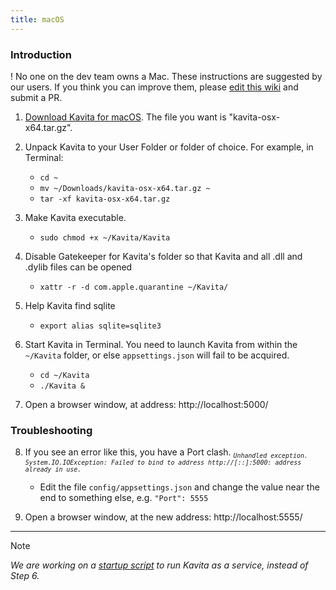 ```yaml
---
title: macOS
---
```


### Introduction
! No one on the dev team owns a Mac. These instructions are suggested by our users. If you think you can improve them, please [edit this wiki](https://github.com/Kareadita/Wiki/edit/main/pages/02.install/04.macos/default.md) and submit a PR.

1. [Download Kavita for macOS](https://www.kavitareader.com/#downloads-v1-macos). The file you want is "kavita-osx-x64.tar.gz".

2. Unpack Kavita to your User Folder or folder of choice. For example, in Terminal:
    * `cd ~`
    * `mv ~/Downloads/kavita-osx-x64.tar.gz ~`
    * `tar -xf kavita-osx-x64.tar.gz`

3. Make Kavita executable.
    * `sudo chmod +x ~/Kavita/Kavita`

4. Disable Gatekeeper for Kavita's folder so that Kavita and all .dll and .dylib files can be opened
    * `xattr -r -d com.apple.quarantine ~/Kavita/`

5. Help Kavita find sqlite
    * `export alias sqlite=sqlite3`

6. Start Kavita in Terminal. You need to launch Kavita from within the `~/Kavita` folder, or else `appsettings.json` will fail to be acquired.
    * `cd ~/Kavita`
    * `./Kavita &`

7. Open a browser window, at address: http://localhost:5000/

### Troubleshooting
8. If you see an error like this, you have a Port clash. <sub><i>`Unhandled exception. System.IO.IOException: Failed to bind to address http://[::]:5000: address already in use.`</i></sub>
    * Edit the file `config/appsettings.json` and change the value near the end to something else, e.g. `"Port": 5555`
    
9. Open a browser window, at the new address: http://localhost:5555/

----

> [!NOTE]
> *We are working on a [startup script](https://apple.stackexchange.com/questions/8166/running-a-command-whenever-mac-boots-up-with-launchctl-plist) to run Kavita as a service, instead of Step 6.*
